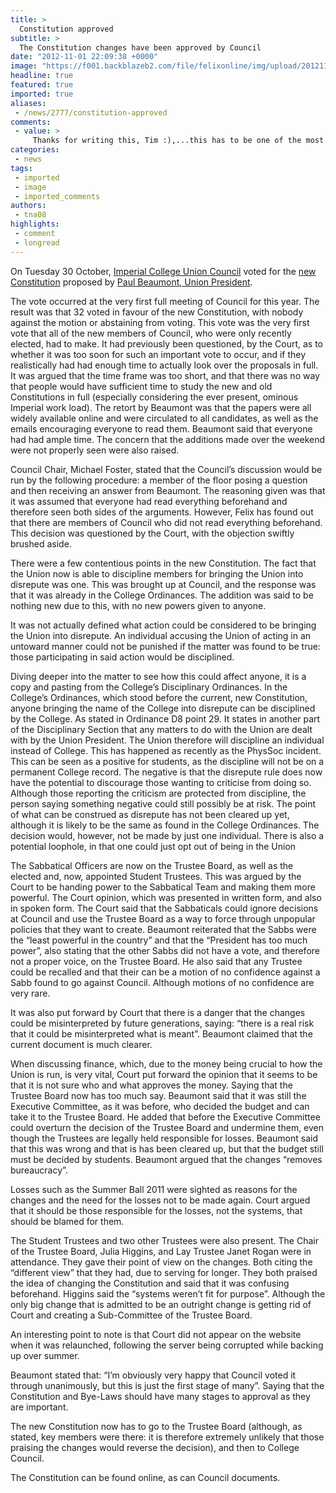 ```yaml
---
title: >
  Constitution approved
subtitle: >
  The Constitution changes have been approved by Council
date: "2012-11-01 22:09:38 +0000"
image: "https://f001.backblazeb2.com/file/felixonline/img/upload/201211012209-tna08-councilrgb.jpg"
headline: true
featured: true
imported: true
aliases:
 - /news/2777/constitution-approved
comments:
 - value: >
     Thanks for writing this, Tim :),...this has to be one of the most poorly written articles ever. Can the Felix Editor write coherently for once please?
categories:
 - news
tags:
 - imported
 - image
 - imported_comments
authors:
 - tna08
highlights:
 - comment
 - longread
---
```


On Tuesday 30 October, [Imperial College Union Council](https://www.imperialcollegeunion.org/your-union/how-were-run/committees/council) voted for the [new Constitution](https://www.imperialcollegeunion.org/your-union/how-were-run/constitution-reform) proposed by [Paul Beaumont, Union President](https://www.imperialcollegeunion.org/your-union/your-representatives/sabbatical-officers/paul-beaumont).

The vote occurred at the very first full meeting of Council for this year. The result was that 32 voted in favour of the new Constitution, with nobody against the motion or abstaining from voting.
 This vote was the very first vote that all of the new members of Council, who were only recently elected, had to make. It had previously been questioned, by the Court, as to whether it was too soon for such an important vote to occur, and if they realistically had had enough time to actually look over the proposals in full. It was argued that the time frame was too short, and that there was no way that people would have sufficient time to study the new and old Constitutions in full (especially considering the ever present, ominous Imperial work load). The retort by Beaumont was that the papers were all widely available online and were circulated to all candidates, as well as the emails encouraging everyone to read them. Beaumont said that everyone had had ample time. The concern that the additions made over the weekend were not properly seen were also raised.

Council Chair, Michael Foster, stated that the Council’s discussion would be run by the following procedure: a member of the floor posing a question and then receiving an answer from Beaumont. The reasoning given was that it was assumed that everyone had read everything beforehand and therefore seen both sides of the arguments. However, Felix has found out that there are members of Council who did not read everything beforehand. This decision was questioned by the Court, with the objection swiftly brushed aside.

There were a few contentious points in the new Constitution. The fact that the Union now is able to discipline members for bringing the Union into disrepute was one. This was brought up at Council, and the response was that it was already in the College Ordinances. The addition was said to be nothing new due to this, with no new powers given to anyone.

It was not actually defined what action could be considered to be bringing the Union into disrepute. An individual accusing the Union of acting in an untoward manner could not be punished if the matter was found to be true: those participating in said action would be disciplined.

Diving deeper into the matter to see how this could affect anyone, it is a copy and pasting from the College’s Disciplinary Ordinances. In the College’s Ordinances, which stood before the current, new Constitution, anyone bringing the name of the College into disrepute can be disciplined by the College. As stated in Ordinance D8 point 29. It states in another part of the Disciplinary Section that any matters to do with the Union are dealt with by the Union President. The Union therefore will discipline an individual instead of College. This has happened as recently as the PhysSoc incident. This can be seen as a positive for students, as the discipline will not be on a permanent College record. The negative is that the disrepute rule does now have the potential to discourage those wanting to criticise from doing so. Although those reporting the criticism are protected from discipline, the person saying something negative could still possibly be at risk. The point of what can be construed as disrepute has not been cleared up yet, although it is likely to be the same as found in the College Ordinances. The decision would, however, not be made by just one individual. There is also a potential loophole, in that one could just opt out of being in the Union

The Sabbatical Officers are now on the Trustee Board, as well as the elected and, now, appointed Student Trustees. This was argued by the Court to be handing power to the Sabbatical Team and making them more powerful. The Court opinion, which was presented in written form, and also in spoken form. The Court said that the Sabbaticals could ignore decisions at Council and use the Trustee Board as a way to force through unpopular policies that they want to create. Beaumont reiterated that the Sabbs were the “least powerful in the country” and that the “President has too much power”, also stating that the other Sabbs did not have a vote, and therefore not a proper voice, on the Trustee Board. He also said that any Trustee could be recalled and that their can be a motion of no confidence against a Sabb found to go against Council. Although motions of no confidence are very rare.

It was also put forward by Court that there is a danger that the changes could be misinterpreted by future generations, saying: “there is a real risk that it could be misinterpreted what is meant”. Beaumont claimed that the current document is much clearer.

When discussing finance, which, due to the money being crucial to how the Union is run, is very vital, Court put forward the opinion that it seems to be that it is not sure who and what approves the money. Saying that the Trustee Board now has too much say. Beaumont said that it was still the Executive Committee, as it was before, who decided the budget and can take it to the Trustee Board. He added that before the Executive Committee could overturn the decision of the Trustee Board and undermine them, even though the Trustees are legally held responsible for losses. Beaumont said that this was wrong and that is has been cleared up, but that the budget still must be decided by students. Beaumont argued that the changes “removes bureaucracy”.

Losses such as the Summer Ball 2011 were sighted as reasons for the changes and the need for the losses not to be made again. Court argued that it should be those responsible for the losses, not the systems, that should be blamed for them.

The Student Trustees and two other Trustees were also present. The Chair of the Trustee Board, Julia Higgins, and Lay Trustee Janet Rogan were in attendance. They gave their point of view on the changes. Both citing the “different view” that they had, due to serving for longer. They both praised the idea of changing the Constitution and said that it was confusing beforehand. Higgins said the “systems weren’t fit for purpose”. Although the only big change that is admitted to be an outright change is getting rid of Court and creating a Sub-Committee of the Trustee Board.

An interesting point to note is that Court did not appear on the website when it was relaunched, following the server being corrupted while backing up over summer.

Beaumont stated that: “I’m obviously very happy that Council voted it through unanimously, but this is just the first stage of many”. Saying that the Constitution and Bye-Laws should have many stages to approval as they are important.

The new Constitution now has to go to the Trustee Board (although, as stated, key members were there: it is therefore extremely unlikely that those praising the changes would reverse the decision), and then to College Council.

The Constitution can be found online, as can Council documents.
